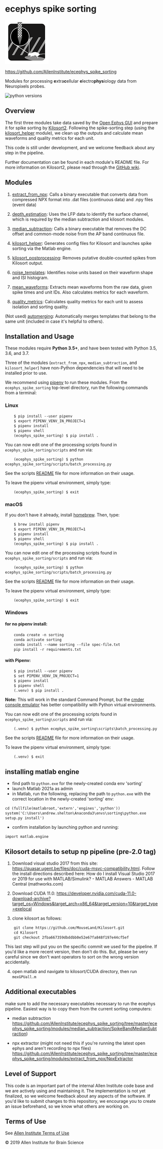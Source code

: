# ecephys spike sorting

![ecephys_spike_sorting_icon](icon.png)

https://github.com/AllenInstitute/ecephys_spike_sorting

Modules for processing **e**xtra**c**ellular **e**lectro**phys**iology data from Neuropixels probes.

![python versions](https://img.shields.io/badge/python-3.5%20%7C%203.6%20%7C%203.7-blue.svg)


## Overview

The first three modules take data saved by the [Open Ephys GUI](https://github.com/open-ephys/plugin-gui) and prepare it for spike sorting by [Kilosort2](https://github.com/MouseLand/Kilosort2). Following the spike-sorting step (using the [kilosort_helper](ecephys_spike_sorting/modules/kilosort_helper/README.md) module), we clean up the outputs and calculate mean waveforms and quality metrics for each unit.

This code is still under development, and we welcome feedback about any step in the pipeline.

Further documentation can be found in each module's README file. For more information on Kilosort2, please read through the [GitHub wiki](https://github.com/MouseLand/Kilosort2/wiki).


## Modules

1. [extract_from_npx](ecephys_spike_sorting/modules/extract_from_npx/README.md): Calls a binary executable that converts data from compressed NPX format into .dat files (continuous data) and .npy files (event data)

2. [depth_estimation](ecephys_spike_sorting/modules/depth_estimation/README.md): Uses the LFP data to identify the surface channel, which is required by the median subtraction and kilosort modules.

3. [median_subtraction](ecephys_spike_sorting/modules/median_subtraction/README.md): Calls a binary executable that removes the DC offset and common-mode noise from the AP band continuous file.

4. [kilosort_helper](ecephys_spike_sorting/modules/kilosort_helper/README.md): Generates config files for Kilosort and launches spike sorting via the Matlab engine.

5. [kilosort_postprocessing](ecephys_spike_sorting/modules/kilosort_postprocessing/README.md): Removes putative double-counted spikes from Kilosort output.

6. [noise_templates](ecephys_spike_sorting/modules/noise_templates/README.md): Identifies noise units based on their waveform shape and ISI histogram.

7. [mean_waveforms](ecephys_spike_sorting/modules/mean_waveforms/README.md): Extracts mean waveforms from the raw data, given spike times and unit IDs. Also calculates metrics for each waveform.

8. [quality_metrics](ecephys_spike_sorting/modules/quality_metrics/README.md): Calculates quality metrics for each unit to assess isolation and sorting quality.

(Not used) [automerging](ecephys_spike_sorting/modules/automerging/README.md): Automatically merges templates that belong to the same unit (included in case it's helpful to others).


## Installation and Usage

These modules require **Python 3.5+**, and have been tested with Python 3.5, 3.6, and 3.7.

Three of the modules (`extract_from_npx`, `median_subtraction`, and `kilosort_helper`) have non-Python dependencies that will need to be installed prior to use.

We recommend using [pipenv](https://github.com/pypa/pipenv) to run these modules. From the `ecephys_spike_sorting` top-level directory, run the following commands from a terminal:

### Linux

```shell
    $ pip install --user pipenv
    $ export PIPENV_VENV_IN_PROJECT=1
    $ pipenv install
    $ pipenv shell
    (ecephys_spike_sorting) $ pip install .
```
You can now edit one of the processing scripts found in `ecephys_spike_sorting/scripts` and run via:

```shell
    (ecephys_spike_sorting) $ python ecephys_spike_sorting/scripts/batch_processing.py
```
See the scripts [README](ecephys_spike_sorting/scripts/README.md) file for more information on their usage.

To leave the pipenv virtual environment, simply type:

```shell
    (ecephys_spike_sorting) $ exit
```

### macOS

If you don't have it already, install [homebrew](https://brew.sh/). Then, type:

```shell
    $ brew install pipenv
    $ export PIPENV_VENV_IN_PROJECT=1
    $ pipenv install
    $ pipenv shell
    (ecephys_spike_sorting) $ pip install .
```
You can now edit one of the processing scripts found in `ecephys_spike_sorting/scripts` and run via:

```shell
    (ecephys_spike_sorting) $ python ecephys_spike_sorting/scripts/batch_processing.py
```
See the scripts [README](ecephys_spike_sorting/scripts/README.md) file for more information on their usage.

To leave the pipenv virtual environment, simply type:

```shell
    (ecephys_spike_sorting) $ exit
```

### Windows

#### for no pipenv install:
```
    conda create -n sorting
    conda activate sorting
    conda install --name sorting --file spec-file.txt
    pip install -r requirements.txt
```

#### with Pipenv:
```shell
    $ pip install --user pipenv
    $ set PIPENV_VENV_IN_PROJECT=1
    $ pipenv install
    $ pipenv shell
    (.venv) $ pip install .
```
**Note:** This will work in the standard Command Prompt, but the [cmder console emulator](https://cmder.net/) has better compatibility with Python virtual environments.

You can now edit one of the processing scripts found in `ecephys_spike_sorting\scripts` and run via:

```shell
    (.venv) $ python ecephys_spike_sorting\scripts\batch_processing.py
```
See the scripts [README](ecephys_spike_sorting/scripts/README.md) file for more information on their usage.

To leave the pipenv virtual environment, simply type:

```shell
    (.venv) $ exit
```
## installing matlab engine
- find path to `python.exe` for the newly-created conda env 'sorting'
- launch Matlab 2021a as admin
- in Matlab, run the following, replacing the path to `python.exe` with the correct
  location in the newly-created 'sorting' env:
```
cd (fullfile(matlabroot,'extern','engines','python'))
system('C:\Users\andrew.shelton\Anaconda3\envs\sorting\python.exe setup.py install')
```
- confirm installation by launching python and running:
```
import matlab.engine
```

## Kilosort details to setup np pipeline (pre-2.0 tag)

1. Download visual studio 2017 from this site: https://quasar.ugent.be/files/doc/cuda-msvc-compatibility.html. Follow the install directions described here: How do I install Visual Studio 2017 or 2019 for use with MATLAB/Simulink? - MATLAB Answers - MATLAB Central (mathworks.com)
 
 
2. Download CUDA 11.0: https://developer.nvidia.com/cuda-11.0-download-archive?target_os=Windows&target_arch=x86_64&target_version=10&target_type=exelocal
 
3. clone kilosort as follows:
```
    git clone https://github.com/MouseLand/Kilosort.git
    cd Kilosort
    git checkout 2fba667359dbddbb0e52e67fa848f197e44cf5ef
```
 
This last step will put you on the specific commit we used for the pipeline. If you'd like a more recent version, then don't do this. But, please be very careful since we don't want operators to sort on the wrong version accidentally.
 
4. open matlab and navigate to kilosort/CUDA directory, then run `mexGPUall.m`

## Additional executables 
make sure to add the necessary executables necessary to run the ecephys
pipeline. Easiest way is to copy them from the current sorting computers:
    
- median subtraction 
https://github.com/AllenInstitute/ecephys_spike_sorting/tree/master/ecephys_spike_sorting/modules/median_subtraction/SpikeBandMedianSubtraction)

- npx extractor (might not need this if you're running the latest open ephys and
aren't recording to npx files) 
https://github.com/AllenInstitute/ecephys_spike_sorting/tree/master/ecephys_spike_sorting/modules/extract_from_npx/NpxExtractor



## Level of Support

This code is an important part of the internal Allen Institute code base and we are actively using and maintaining it. The implementation is not yet finalized, so we welcome feedback about any aspects of the software. If you'd like to submit changes to this repository, we encourage you to create an issue beforehand, so we know what others are working on.


## Terms of Use

See [Allen Institute Terms of Use](https://alleninstitute.org/legal/terms-use/)


© 2019 Allen Institute for Brain Science